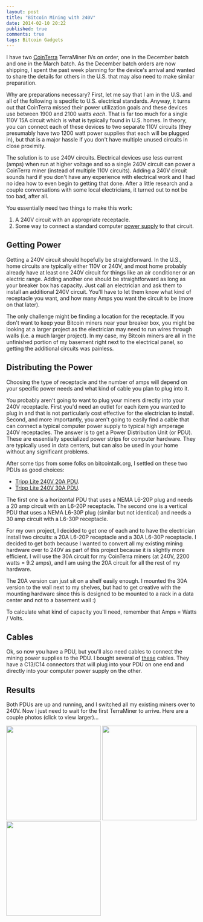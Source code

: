 ```yaml
---
layout: post
title: "Bitcoin Mining with 240V"
date: 2014-02-10 20:22
published: true
comments: true
tags: Bitcoin Gadgets
---
```


I have two [CoinTerra](http://cointerra.com/) TerraMiner IVs on order, one in the December batch and one in the March batch.  As the December batch orders are now shipping, I spent the past week planning for the device's arrival and wanted to share the details for others in the U.S. that may also need to make similar preparation.

Why are preparations necessary?  First, let me say that I am in the U.S. and all of the following is specific to U.S. electrical standards.  Anyway, it turns out that CoinTerra missed their power utilization goals and these devices use between 1900 and 2100 watts *each*.  That is far too much for a single 110V 15A circuit which is what is typically found in U.S. homes.  In theory, you can connect each of these devices to two separate 110V circuits (they presumably have two 1200 watt power supplies that each will be plugged in), but that is a major hassle if you don't have multiple unused circuits in close proximity.

The solution is to use 240V circuits. Electrical devices use less current (amps) when run at higher voltage and so a single 240V circuit can power a CoinTerra miner (instead of multiple 110V circuits).  Adding a 240V circuit sounds hard if you don't have any experience with electrical work and I had no idea how to even begin to getting that done.  After a little research and a couple conversations with some local electricians, it turned out to not be too bad, after all.

You essentially need two things to make this work:

1. A 240V circuit with an appropriate receptacle.
2. Some way to connect a standard computer [power supply](http://amzn.com/B008Q7HUR0?tag=ewalnet-20) to that circuit.

## Getting Power ##

Getting a 240V circuit should hopefully be straightforward.  In the U.S., home circuits are typically either 110V or 240V, and most home probably already have at least one 240V circuit for things like an air conditioner or an electric range.  Adding another one should be straightforward as long as your breaker box has capacity.  Just call an electrician and ask them to install an additional 240V circuit.  You'll have to let them know what kind of receptacle you want, and how many Amps you want the circuit to be (more on that later).

The only challenge might be finding a location for the receptacle.  If you don't want to keep your Bitcoin miners near your breaker box, you might be looking at a larger project as the electrician may need to run wires through walls (i.e. a much larger project).  In my case, my Bitcoin miners are all in the unfinished portion of my basement right next to the electrical panel, so getting the additional circuits was painless.

## Distributing the Power ##

Choosing the type of receptacle and the number of amps will depend on your specific power needs and what kind of cable you plan to plug into it.

You probably aren't going to want to plug your miners directly into your 240V receptacle.  First you'd need an outlet for each item you wanted to plug in and that is not particularly cost effective for the electrician to install.  Second, and more importantly, you aren't going to easily find a cable that can connect a typical computer power supply to typical high amperage 240V receptacles.  The answer is to get a Power Distribution Unit (or PDU).  These are essentially specialized power strips for computer hardware.  They are typically used in data centers, but can also be used in your home without any significant problems.

After some tips from some folks on bitcointalk.org, I settled on these two PDUs as good choices:

* [Tripp Lite 240V 20A PDU](http://amzn.com/B004P3X4ZQ?tag=ewalnet-20).
* [Tripp Lite 240V 30A PDU](http://amzn.com/B0012VN0I0?tag=ewalnet-20).

The first one is a horizontal PDU that uses a NEMA L6-20P plug and needs a 20 amp circuit with an L6-20P receptacle. The second one is a vertical PDU that uses a NEMA L6-30P plug (similar but not identical) and needs a 30 amp circuit with a L6-30P receptacle.

For my own project, I decided to get one of each and to have the electrician install two circuits: a 20A L6-20P receptacle and a 30A L6-30P receptacle.  I decided to get both because I wanted to convert all my existing mining hardware over to 240V as part of this project because it is slightly more efficient.  I will use the 30A circuit for my CoinTerra miners (at 240V, 2200 watts = 9.2 amps), and I am using the 20A circuit for all the rest of my hardware.

The 20A version can just sit on a shelf easily enough.  I mounted the 30A version to the wall next to my shelves, but had to get creative with the mounting hardware since this is designed to be mounted to a rack in a data center and not to a basement wall :)

To calculate what kind of capacity you'll need, remember that Amps = Watts / Volts.

## Cables ##

Ok, so now you have a PDU, but you'll also need cables to connect the mining power supplies to the PDU.  I bought several of [these](http://amzn.com/B002O0KMJS?tag=ewalnet-20) cables.  They have a C13/C14 connectors that will plug into your PDU on one end and directly into your computer power supply on the other.

## Results ##

Both PDUs are up and running, and I switched all my existing miners over to 240V.  Now I just need to wait for the first TerraMiner to arrive.  Here are a couple photos (click to view larger)...

<img class="fancybox border" src="/stuff/cointerra-outlets.jpg" width="250" />
<img class="fancybox border" src="/stuff/cointerra-l6-30p.jpg" width="250" />
<img class="fancybox border" src="/stuff/cointerra-full-setup.jpg" width="250" />
